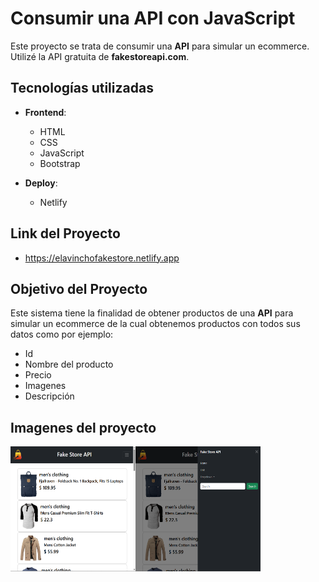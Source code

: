 



# Consumir una API con JavaScript

Este proyecto se trata de consumir una **API** para simular un ecommerce. Utilizé la API gratuita de **fakestoreapi.com**. 

## Tecnologías utilizadas

- **Frontend**:
  - HTML
  - CSS
  - JavaScript
  - Bootstrap

- **Deploy**:
  - Netlify

## Link del Proyecto
- https://elavinchofakestore.netlify.app
  
## Objetivo del Proyecto

Este sistema tiene la finalidad de obtener productos de una **API** para simular un ecommerce de la cual obtenemos productos con todos sus datos como por ejemplo:

- Id
- Nombre del producto
- Precio
- Imagenes
- Descripción

## Imagenes del proyecto

<img src="https://github.com/elavincho/FakeStoreAPI/blob/master/img/Captura_de_pantalla_1.png" width="200" height="200" alt="img"/><img src="https://github.com/elavincho/FakeStoreAPI/blob/master/img/Captura_de_pantalla_2.png" width="200" height="200" alt="img"/>
